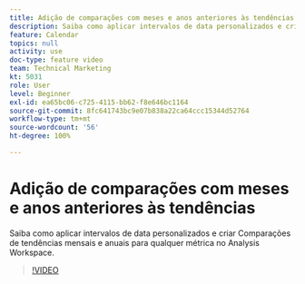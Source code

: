 ```yaml
---
title: Adição de comparações com meses e anos anteriores às tendências
description: Saiba como aplicar intervalos de data personalizados e criar Comparações de tendências mensais e anuais para qualquer métrica no Analysis Workspace.
feature: Calendar
topics: null
activity: use
doc-type: feature video
team: Technical Marketing
kt: 5031
role: User
level: Beginner
exl-id: ea65bc06-c725-4115-bb62-f8e646bc1164
source-git-commit: 8fc641743bc9e07b838a22ca64ccc15344d52764
workflow-type: tm+mt
source-wordcount: '56'
ht-degree: 100%

---
```


# Adição de comparações com meses e anos anteriores às tendências

Saiba como aplicar intervalos de data personalizados e criar Comparações de tendências mensais e anuais para qualquer métrica no Analysis Workspace.

>[!VIDEO](https://video.tv.adobe.com/v/33772/?quality=12&learn=on)
